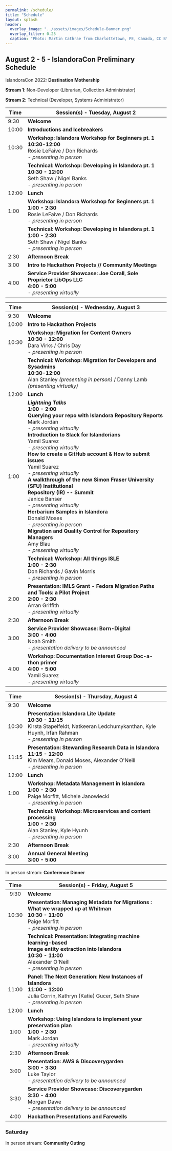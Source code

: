 ```yaml
---
permalink: /schedule/
title: "Schedule"
layout: splash
header:
  overlay_image: "../assets/images/Schedule-Banner.png"
  overlay_filter: 0.25
  caption: "Photo: Martin Cathrae from Charlottetown, PE, Canada, CC BY-SA 2.0, via Wikimedia Commons"
---
```


## August 2 - 5 - IslandoraCon Preliminary Schedule

IslandoraCon 2022: **Destination Mothership**

**Stream 1**: Non-Developer (Librarian, Collection Administrator)

**Stream 2**: Technical (Developer, Systems Administrator)


| Time  | Session(s) - Tuesday, August 2                                                                                                                 |
|-------|---------------------------------------------------------------------------------------------------------------------------------------|
| 9:30  | **Welcome**                                                                                                                           |
| 10:00 | **Introductions and Icebreakers**                                                                                                     |
| 10:30 | **Workshop: Islandora Workshop for Beginners pt. 1 <br>10:30-12:00**<br>Rosie LeFaive / Don Richards <br>_- presenting in person_ |
|       | **Technical: Workshop: Developing in Islandora pt. 1 <br>10:30 - 12:00**<br>Seth Shaw / Nigel Banks <br>_- presenting in person_      |
| 12:00 | **Lunch**                                                                                                                             |
| 1:00  | **Workshop: Islandora Workshop for Beginners pt. 1 <br>1:00 - 2:30**<br>Rosie LeFaive / Don Richards <br>_- presenting in person_     |
|       | **Technical: Workshop: Developing in Islandora pt. 1 <br>1:00 - 2:30**<br>Seth Shaw / Nigel Banks <br>_- presenting in person_        |
| 2:30  | **Afternoon Break**                                                                                                                   |
| 3:00  | **Intro to Hackathon Projects // Community Meetings**                                                                                 |
| 4:00  | **Service Provider Showcase: Joe Corall, Sole Proprietor LibOps LLC<br>4:00 - 5:00**<br>_- presenting virtually_                      |



| Time  | Session(s) - Wednesday, August 3                                                                                                                                                                                                                                                                                                                                                                                                                                                                                                                                                                                                                                                                               |
|-------|-----------------------------------------------------------------------------------------------------------------------------------------------------------------------------------------------------------------------------------------------------------------------------------------------------------------------------------------------------------------------------------------------------------------------------------------------------------------------------------------------------------------------------------------------------------------------------------------------------------------------------------------------------------------------------------------------------|
| 9:30  | **Welcome**                                                                                                                                                                                                                                                                                                                                                                                                                                                                                                                                                                                                                                                                                         |
| 10:00 | **Intro to Hackathon Projects**                                                                                                                                                                                                                                                                                                                                                                                                                                                                                                                                                                                                                                                                     |
| 10:30 | **Workshop: Migration for Content Owners <br>10:30 - 12:00**<br>Dara Virks / Chris Day <br>_- presenting in person_                                                                                                                                                                                                                                                                                                                                                                                                                                                                                                                                                                                 |
|       | **Technical: Workshop: Migration for Developers and Sysadmins<br>10:30-12:00**<br>Alan Stanley _(presenting in person)_ / Danny Lamb _(presenting virtually)_                                                                                                                                                                                                                                                                                                                                                                                                                                                                                                                                       |
| 12:00 | **Lunch**                                                                                                                                                                                                                                                                                                                                                                                                                                                                                                                                                                                                                                                                                           |
| 1:00  | **_Lightning Talks_**<br>**1:00 - 2:00**<br>**Querying your repo with Islandora Repository Reports**<br>Mark Jordan <br>_- presenting virtually_<br>**Introduction to Slack for Islandorians**<br>Yamil Suarez <br>_- presenting virtually_<br>**How to create a GitHub account & How to submit issues**<br>Yamil Suarez <br>_- presenting virtually_<br>**A walkthrough of the new Simon Fraser University (SFU) Institutional<br>Repository (IR) -- Summit** <br>Janice Banser <br>_- presenting virtually_<br>**Herbarium Samples in Islandora**<br>Donald Moses <br>_- presenting in person_<br>**Migration and Quality Control for Repository Managers**<br>Amy Blau <br>_- presenting virtually_ |
|       | **Technical: Workshop: All things ISLE<br>1:00 - 2:30**<br>Don Richards / Gavin Morris<br>_- presenting in person_                                                                                                                                                                                                                                                                                                                                                                                                                                                                                                                                                                                  |
| 2:00  | **Presentation: IMLS Grant - Fedora Migration Paths and Tools: a Pilot Project<br>2:00 - 2:30**<br>Arran Griffith<br>_- presenting virtually_                                                                                                                                                                                                                                                                                                                                                                                                                                                                                                                                                       |
| 2:30  | **Afternoon Break**                                                                                                                                                                                                                                                                                                                                                                                                                                                                                                                                                                                                                                                                                 |
| 3:00  | **Service Provider Showcase: Born-Digital<br>3:00 - 4:00**<br>Noah Smith<br>_- presentation delivery to be announced_                                                                                                                                                                                                                                                                                                                                                                                                                                                                                                                                                                               |
| 4:00  | **Workshop: Documentation Interest Group Doc-a-thon primer<br>4:00 - 5:00**<br>Yamil Suarez <br>_- presenting virtually_                                                                                                                                                                                                                                                                                                                                                                                                                                                                                                                                                                            |




| Time  | Session(s) - Thursday, August 4                                                                                                                                             |
|-------|-------------------------------------------------------------------------------------------------------------------------------------------------------------------|
| 9:30  | **Welcome**                                                                                                                                                       |
| 10:30 | **Presentation: Islandora Lite Update <br>10:30 - 11:15**<br>Kirsta Stapelfeldt, Natkeeran Ledchumykanthan, Kyle Huynh, Irfan Rahman <br>_- presenting in person_ |
| 11:15 | **Presentation: Stewarding Research Data in Islandora<br>11:15 - 12:00**<br>Kim Mears, Donald Moses, Alexander O'Neill <br>_- presenting in person_               |
| 12:00 | **Lunch**                                                                                                                                                         |
| 1:00  | **Workshop: Metadata Management in Islandora <br>1:00 - 2:30**<br>Paige Morfitt, Michele Janowiecki <br>_- presenting in person_                                  |
|       | **Technical: Workshop: Microservices and content processing <br>1:00 - 2:30**<br>Alan Stanley, Kyle Hyunh <br>_- presenting in person_                            |
| 2:30  | **Afternoon Break**                                                                                                                                               |
| 3:00  | **Annual General Meeting<br>3:00 - 5:00**                                                                                                                         |

In person stream: **Conference Dinner**



|  Time | Session(s) - Friday, August 5                                                                                                                                            |
|:-----:|--------------------------------------------------------------------------------------------------------------------------------------------------------------------------|
| 9:30  | **Welcome**                                                                                                                                                              |
| 10:30 | **Presentation: Managing Metadata for Migrations :<br>What we wrapped up at Whitman<br>10:30 - 11:00**<br>Paige Morfitt<br>_- presenting in person_                         |
|       | **Technical: Presentation: Integrating machine learning-based<br>image entity extraction into Islandora<br>10:30 - 11:00**<br>Alexander O'Neill<br>_- presenting in person_ |
| 11:00 | **Panel: The Next Generation: New Instances of Islandora<br>11:00 - 12:00**<br>Julia Corrin, Kathryn (Katie) Gucer, Seth Shaw<br>_- presenting in person_                |
| 12:00 | **Lunch**                                                                                                                                                                |
| 1:00  | **Workshop: Using Islandora to implement your preservation plan<br>1:00 - 2:30**<br>Mark Jordan<br>_- presenting virtually_                                              |
| 2:30  | **Afternoon Break**                                                                                                                                                      |
| 3:00  | **Presentation: AWS & Discoverygarden<br>3:00 - 3:30**<br>Luke Taylor<br>_- presentation delivery to be announced_                                                       |
| 3:30  | **Service Provider Showcase: Discoverygarden<br>3:30 - 4:00**<br>Morgan Dawe<br>_- presentation delivery to be announced_                                                |
| 4:00  | **Hackathon Presentations and Farewells**                                                                                                                                |


### Saturday 

In person stream: **Community Outing**
